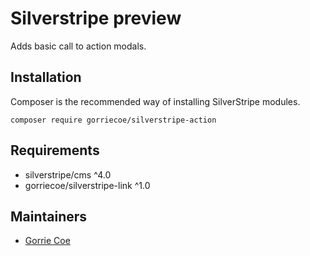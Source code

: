 # Silverstripe preview
Adds basic call to action modals.

## Installation
Composer is the recommended way of installing SilverStripe modules.
```
composer require gorriecoe/silverstripe-action
```

## Requirements

- silverstripe/cms ^4.0
- gorriecoe/silverstripe-link ^1.0

## Maintainers

- [Gorrie Coe](https://github.com/gorriecoe)
